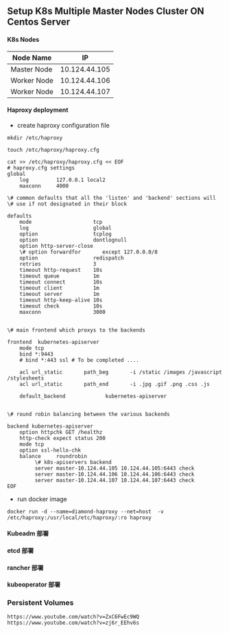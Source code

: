 Setup K8s Multiple Master Nodes Cluster ON Centos Server
---------
#### K8s Nodes
|Node Name | IP |
|--- | --- |
| Master Node   | 10.124.44.105 |
| Worker Node   | 10.124.44.106 |
| Worker Node   | 10.124.44.107 |

#### Haproxy deployment
- create haproxy configuration file
```
mkdir /etc/haproxy
```

```
touch /etc/haproxy/haproxy.cfg
```

```
cat >> /etc/haproxy/haproxy.cfg << EOF
# haproxy.cfg settings
global
    log         127.0.0.1 local2
    maxconn     4000

\# common defaults that all the 'listen' and 'backend' sections will
\# use if not designated in their block

defaults
    mode                    tcp
    log                     global
    option                  tcplog
    option                  dontlognull
    option http-server-close
    \# option forwardfor       except 127.0.0.0/8
    option                  redispatch
    retries                 3
    timeout http-request    10s
    timeout queue           1m
    timeout connect         10s
    timeout client          1m
    timeout server          1m
    timeout http-keep-alive 10s
    timeout check           10s
    maxconn                 3000


\# main frontend which proxys to the backends

frontend  kubernetes-apiserver
    mode tcp
    bind *:9443
    # bind *:443 ssl # To be completed ....

    acl url_static       path_beg       -i /static /images /javascript /stylesheets
    acl url_static       path_end       -i .jpg .gif .png .css .js

    default_backend             kubernetes-apiserver


\# round robin balancing between the various backends

backend kubernetes-apiserver
    option httpchk GET /healthz
    http-check expect status 200
    mode tcp
    option ssl-hello-chk
    balance     roundrobin
         \# k8s-apiservers backend
         server master-10.124.44.105 10.124.44.105:6443 check
         server master-10.124.44.106 10.124.44.106:6443 check
         server master-10.124.44.107 10.124.44.107:6443 check
EOF
```

- run docker image

```
docker run -d --name=diamond-haproxy --net=host  -v /etc/haproxy:/usr/local/etc/haproxy/:ro haproxy
```

#### Kubeadm 部署

#### etcd 部署

#### rancher 部署

#### kubeoperator 部署

### Persistent Volumes
```
https://www.youtube.com/watch?v=ZxC6FwEc9WQ
https://www.youtube.com/watch?v=zj6r_EEhv6s
```
